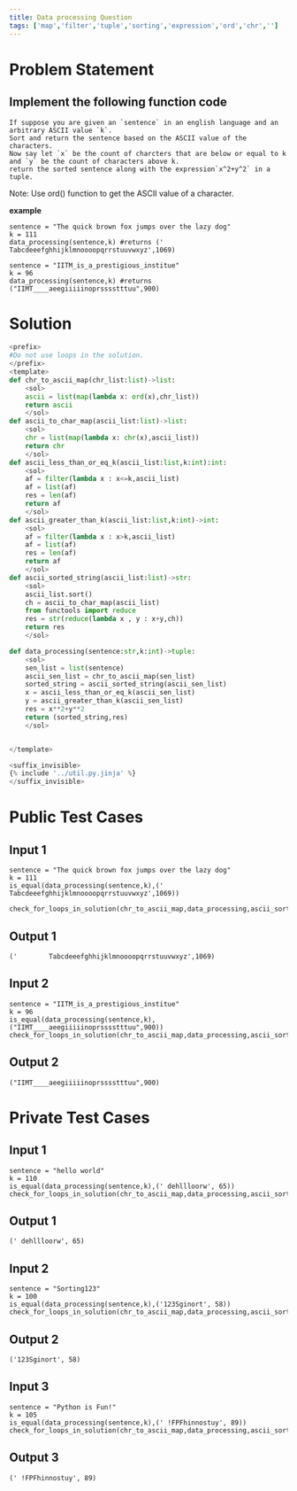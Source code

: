 ```yaml
---
title: Data processing Question
tags: ['map','filter','tuple','sorting','expression','ord','chr','']
---
```


# Problem Statement
## Implement the following function code 

    If suppose you are given an `sentence` in an english language and an arbitrary ASCII value `k`.
    Sort and return the sentence based on the ASCII value of the characters. 
    Now say let `x` be the count of charcters that are below or equal to k and `y` be the count of characters above k.
    return the sorted sentence along with the expression`x^2+y^2` in a tuple.

Note: Use ord() function to get the ASCII value of a character.

**example**
```py3
sentence = "The quick brown fox jumps over the lazy dog"
k = 111
data_processing(sentence,k) #returns ('        Tabcdeeefghhijklmnoooopqrrstuuvwxyz',1069)

sentence = "IITM_is_a_prestigious_institue"
k = 96
data_processing(sentence,k) #returns ("IIMT____aeegiiiiinoprsssstttuu",900)
```
# Solution
```python test.py  -r 'python test.py'
<prefix>
#Do not use loops in the solution.
</prefix>
<template>
def chr_to_ascii_map(chr_list:list)->list:
    <sol>
    ascii = list(map(lambda x: ord(x),chr_list))
    return ascii
    </sol>
def ascii_to_char_map(ascii_list:list)->list:
    <sol>
    chr = list(map(lambda x: chr(x),ascii_list))
    return chr
    </sol>
def ascii_less_than_or_eq_k(ascii_list:list,k:int):int:
    <sol>
    af = filter(lambda x : x<=k,ascii_list)
    af = list(af)
    res = len(af)
    return af
    </sol>
def ascii_greater_than_k(ascii_list:list,k:int)->int:
    <sol>
    af = filter(lambda x : x>k,ascii_list)
    af = list(af)
    res = len(af)
    return af
    </sol>
def ascii_sorted_string(ascii_list:list)->str:
    <sol>
    ascii_list.sort()
    ch = ascii_to_char_map(ascii_list)
    from functools import reduce
    res = str(reduce(lambda x , y : x+y,ch))
    return res
    </sol>

def data_processing(sentence:str,k:int)->tuple:
    <sol>
    sen_list = list(sentence)
    ascii_sen_list = chr_to_ascii_map(sen_list)
    sorted_string = ascii_sorted_string(ascii_sen_list)
    x = ascii_less_than_or_eq_k(ascii_sen_list)
    y = ascii_greater_than_k(ascii_sen_list)
    res = x**2+y**2
    return (sorted_string,res)
    </sol>


</template>

<suffix_invisible>
{% include '../util.py.jinja' %}
</suffix_invisible>
```

# Public Test Cases

## Input 1

```
sentence = "The quick brown fox jumps over the lazy dog"
k = 111
is_equal(data_processing(sentence,k),('        Tabcdeeefghhijklmnoooopqrrstuuvwxyz',1069))

check_for_loops_in_solution(chr_to_ascii_map,data_processing,ascii_sorted_string,ascii_greater_than_k,ascii_less_than_or_eq_k,ascii_to_char_map)

```

## Output 1

```
('        Tabcdeeefghhijklmnoooopqrrstuuvwxyz',1069)
```


## Input 2

```
sentence = "IITM_is_a_prestigious_institue"
k = 96
is_equal(data_processing(sentence,k),("IIMT____aeegiiiiinoprsssstttuu",900)) 
check_for_loops_in_solution(chr_to_ascii_map,data_processing,ascii_sorted_string,ascii_greater_than_k,ascii_less_than_or_eq_k,ascii_to_char_map)
```

## Output 2

```
("IIMT____aeegiiiiinoprsssstttuu",900)
```


# Private Test Cases

## Input 1

```
sentence = "hello world"
k = 110
is_equal(data_processing(sentence,k),(' dehllloorw', 65))
check_for_loops_in_solution(chr_to_ascii_map,data_processing,ascii_sorted_string,ascii_greater_than_k,ascii_less_than_or_eq_k,ascii_to_char_map)
```

## Output 1

```
(' dehllloorw', 65)

```

## Input 2

```
sentence = "Sorting123"
k = 100
is_equal(data_processing(sentence,k),('123Sginort', 58))
check_for_loops_in_solution(chr_to_ascii_map,data_processing,ascii_sorted_string,ascii_greater_than_k,ascii_less_than_or_eq_k,ascii_to_char_map)

```

## Output 2

```
('123Sginort', 58)

```

## Input 3

```
sentence = "Python is Fun!"
k = 105
is_equal(data_processing(sentence,k),(' !FPFhinnostuy', 89))
check_for_loops_in_solution(chr_to_ascii_map,data_processing,ascii_sorted_string,ascii_greater_than_k,ascii_less_than_or_eq_k,ascii_to_char_map)

```

## Output 3

```
(' !FPFhinnostuy', 89)

```


